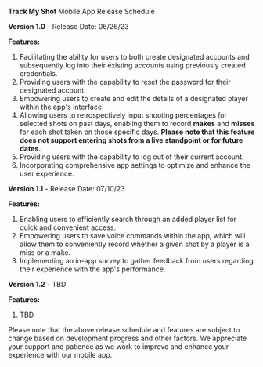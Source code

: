 **Track My Shot** Mobile App Release Schedule

**Version 1.0** - Release Date: 06/26/23

**Features:**

1. Facilitating the ability for users to both create designated accounts and subsequently log into their existing accounts using previously created credentials.
2. Providing users with the capability to reset the password for their designated account.
3. Empowering users to create and edit the details of a designated player within the app's interface.
4. Allowing users to retrospectively input shooting percentages for selected shots on past days, enabling them to record **makes** and **misses** for each shot taken on those specific days. **Please note that this feature does not support entering shots from a live standpoint or for future dates.**
5. Providing users with the capability to log out of their current account.
6. Incorporating comprehensive app settings to optimize and enhance the user experience.

**Version 1.1** - Release Date: 07/10/23

**Features:**

1. Enabling users to efficiently search through an added player list for quick and convenient access.
2. Empowering users to save voice commands within the app, which will allow them to conveniently record whether a given shot by a player is a miss or a make.
3. Implementing an in-app survey to gather feedback from users regarding their experience with the app's performance.

**Version 1.2** - TBD

**Features:**

1. TBD

Please note that the above release schedule and features are subject to change based on development progress and other factors. We appreciate your support and patience as we work to improve and enhance your experience with our mobile app.
